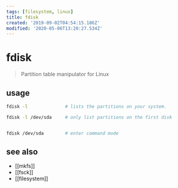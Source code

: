 ```yaml
---
tags: [filesystem, linux]
title: fdisk
created: '2019-09-02T04:54:15.186Z'
modified: '2020-05-06T13:20:27.534Z'
---
```


# fdisk

> Partition table manipulator for Linux 

## usage
```sh
fdisk -l              # lists the partitions on your system.

fdisk -l /dev/sda     # only list partitions on the first disk


fdisk /dev/sda        # enter command mode
```

## see also
- [[mkfs]]
- [[fsck]]
- [[filesystem]]
